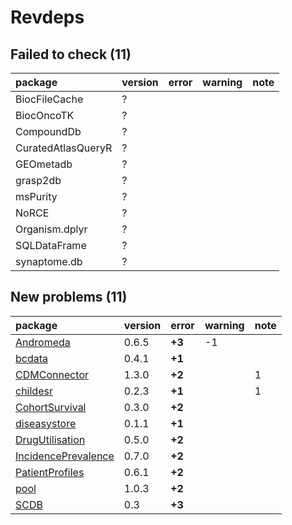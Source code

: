 # Revdeps

## Failed to check (11)

|package            |version |error |warning |note |
|:------------------|:-------|:-----|:-------|:----|
|BiocFileCache      |?       |      |        |     |
|BiocOncoTK         |?       |      |        |     |
|CompoundDb         |?       |      |        |     |
|CuratedAtlasQueryR |?       |      |        |     |
|GEOmetadb          |?       |      |        |     |
|grasp2db           |?       |      |        |     |
|msPurity           |?       |      |        |     |
|NoRCE              |?       |      |        |     |
|Organism.dplyr     |?       |      |        |     |
|SQLDataFrame       |?       |      |        |     |
|synaptome.db       |?       |      |        |     |

## New problems (11)

|package             |version |error  |warning |note |
|:-------------------|:-------|:------|:-------|:----|
|[Andromeda](problems.md#andromeda)|0.6.5   |__+3__ |-1      |     |
|[bcdata](problems.md#bcdata)|0.4.1   |__+1__ |        |     |
|[CDMConnector](problems.md#cdmconnector)|1.3.0   |__+2__ |        |1    |
|[childesr](problems.md#childesr)|0.2.3   |__+1__ |        |1    |
|[CohortSurvival](problems.md#cohortsurvival)|0.3.0   |__+2__ |        |     |
|[diseasystore](problems.md#diseasystore)|0.1.1   |__+1__ |        |     |
|[DrugUtilisation](problems.md#drugutilisation)|0.5.0   |__+2__ |        |     |
|[IncidencePrevalence](problems.md#incidenceprevalence)|0.7.0   |__+2__ |        |     |
|[PatientProfiles](problems.md#patientprofiles)|0.6.1   |__+2__ |        |     |
|[pool](problems.md#pool)|1.0.3   |__+2__ |        |     |
|[SCDB](problems.md#scdb)|0.3     |__+3__ |        |     |

